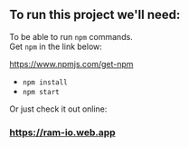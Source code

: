 ## To run this project we'll need:

To be able to run `npm` commands.  
Get `npm` in the link below:

https://www.npmjs.com/get-npm

- `npm install`
- `npm start`

Or just check it out online:
### https://ram-io.web.app
